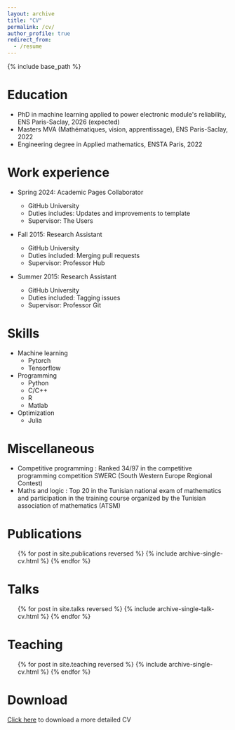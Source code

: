 ```yaml
---
layout: archive
title: "CV"
permalink: /cv/
author_profile: true
redirect_from:
  - /resume
---
```


{% include base_path %}

Education
======
* PhD in machine learning applied to power electronic module's reliability, ENS Paris-Saclay, 2026 (expected)
* Masters MVA (Mathématiques, vision, apprentissage), ENS Paris-Saclay, 2022
* Engineering degree in Applied mathematics, ENSTA Paris, 2022

Work experience
======
* Spring 2024: Academic Pages Collaborator
  * GitHub University
  * Duties includes: Updates and improvements to template
  * Supervisor: The Users

* Fall 2015: Research Assistant
  * GitHub University
  * Duties included: Merging pull requests
  * Supervisor: Professor Hub

* Summer 2015: Research Assistant
  * GitHub University
  * Duties included: Tagging issues
  * Supervisor: Professor Git
  
Skills
======
* Machine learning
  * Pytorch
  * Tensorflow
* Programming
  * Python
  * C/C++
  * R
  * Matlab
* Optimization
  * Julia 

Miscellaneous
======
* Competitive programming : Ranked 34/97 in the competitive programming competition SWERC (South Western Europe Regional Contest)
* Maths and logic : Top 20 in the Tunisian national exam of mathematics and participation in the
training course organized by the Tunisian association of mathematics (ATSM)

Publications
======
  <ul>{% for post in site.publications reversed %}
    {% include archive-single-cv.html %}
  {% endfor %}</ul>
  
Talks
======
  <ul>{% for post in site.talks reversed %}
    {% include archive-single-talk-cv.html  %}
  {% endfor %}</ul>
  
Teaching
======
  <ul>{% for post in site.teaching reversed %}
    {% include archive-single-cv.html %}
  {% endfor %}</ul>
  
Download
======
[Click here](https://raw.githubusercontent.com/MehdiGhrabli/MehdiGhrabli.github.io/blob/master/files/CV_MEHDI_GHRABLI_Doctorat_ENG.pdf) to download a more detailed CV

